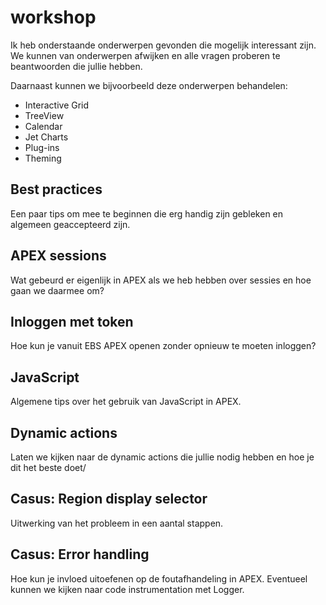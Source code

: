 # workshop

Ik heb onderstaande onderwerpen gevonden die mogelijk interessant zijn. We kunnen van onderwerpen afwijken en alle vragen proberen te beantwoorden die jullie hebben.

Daarnaast kunnen we bijvoorbeeld deze onderwerpen behandelen:
- Interactive Grid
- TreeView
- Calendar
- Jet Charts
- Plug-ins
- Theming


## Best practices

Een paar tips om mee te beginnen die erg handig zijn gebleken en algemeen geaccepteerd zijn.

## APEX sessions

Wat gebeurd er eigenlijk in APEX als we heb hebben over sessies en hoe gaan we daarmee om?

## Inloggen met token

Hoe kun je vanuit EBS APEX openen zonder opnieuw te moeten inloggen?

## JavaScript

Algemene tips over het gebruik van JavaScript in APEX.

## Dynamic actions

Laten we kijken naar de dynamic actions die jullie nodig hebben en hoe je dit het beste doet/

## Casus: Region display selector

Uitwerking van het probleem in een aantal stappen.

## Casus: Error handling

Hoe kun je invloed uitoefenen op de foutafhandeling in APEX.
Eventueel kunnen we kijken naar code instrumentation met Logger.